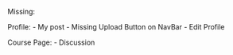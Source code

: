 Missing:

Profile:
	- My post
	- Missing Upload Button on NavBar
	- Edit Profile

Course Page:
	- Discussion
